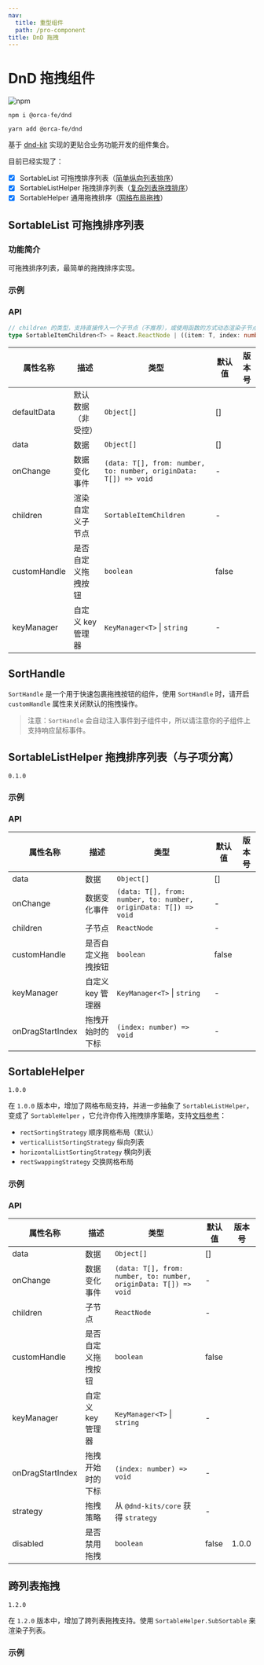 ```yaml
---
nav:
  title: 重型组件
  path: /pro-component
title: DnD 拖拽
---
```


# DnD 拖拽组件

![npm](https://img.shields.io/npm/v/@orca-fe/dnd.svg)

`npm i @orca-fe/dnd`

`yarn add @orca-fe/dnd`

基于 [dnd-kit](https://dndkit.com/) 实现的更贴合业务功能开发的组件集合。

目前已经实现了：

- [x] SortableList 可拖拽排序列表（[简单纵向列表排序](#packages-dnd-docs-demo-demo1)）
- [x] SortableListHelper 拖拽排序列表（[复杂列表拖拽排序](#packages-dnd-docs-demo-demo3)）
- [x] SortableHelper 通用拖拽排序（[网格布局拖拽](#packages-dnd-docs-demo-demo4)）

<code src="../demo/DemoDev.tsx"></code>

## SortableList 可拖拽排序列表

### 功能简介

可拖拽排序列表，最简单的拖拽排序实现。

### 示例

<code src="../demo/SortableList/Demo1.tsx"></code>
<code src="../demo/SortableList/Demo2.tsx"></code>

### API

```ts | pure
// children 的类型，支持直接传入一个子节点（不推荐），或使用函数的方式动态渲染子节点
type SortableItemChildren<T> = React.ReactNode | ((item: T, index: number, args?: ReturnType<typeof useSortable>) => React.ReactNode);
```

| 属性名称     | 描述               | 类型                                                             | 默认值 | 版本号 |
| ------------ | ------------------ | ---------------------------------------------------------------- | ------ | ------ |
| defaultData  | 默认数据（非受控） | `Object[]`                                                       | []     |        |
| data         | 数据               | `Object[]`                                                       | []     |        |
| onChange     | 数据变化事件       | `(data: T[], from: number, to: number, originData: T[]) => void` | -      |        |
| children     | 渲染自定义子节点   | `SortableItemChildren`                                           | -      |        |
| customHandle | 是否自定义拖拽按钮 | `boolean`                                                        | false  |        |
| keyManager   | 自定义 key 管理器  | `KeyManager<T>` \| `string`                                      | -      |        |

## SortHandle

`SortHandle` 是一个用于快速包裹拖拽按钮的组件，使用 `SortHandle` 时，请开启 `customHandle` 属性来关闭默认的拖拽操作。

> 注意：`SortHandle` 会自动注入事件到子组件中，所以请注意你的子组件上支持响应鼠标事件。

## SortableListHelper 拖拽排序列表（与子项分离）

`0.1.0`

### 示例

<code src="../demo/SortableListHelper/Demo3.tsx"></code>

### API

| 属性名称         | 描述               | 类型                                                             | 默认值 | 版本号 |
| ---------------- | ------------------ | ---------------------------------------------------------------- | ------ | ------ |
| data             | 数据               | `Object[]`                                                       | []     |        |
| onChange         | 数据变化事件       | `(data: T[], from: number, to: number, originData: T[]) => void` | -      |        |
| children         | 子节点             | `ReactNode`                                                      | -      |        |
| customHandle     | 是否自定义拖拽按钮 | `boolean`                                                        | false  |        |
| keyManager       | 自定义 key 管理器  | `KeyManager<T>` \| `string`                                      | -      |        |
| onDragStartIndex | 拖拽开始时的下标   | `(index: number) => void`                                        | -      |        |

## SortableHelper

`1.0.0`

在 `1.0.0` 版本中，增加了网格布局支持，并进一步抽象了 `SortableListHelper`，变成了 `SortableHelper`
，它允许你传入拖拽排序策略，支持[文档参考](https://docs.dndkit.com/presets/sortable/sortable-context#strategy)：

- `rectSortingStrategy` 顺序网格布局（默认）
- `verticalListSortingStrategy` 纵向列表
- `horizontalListSortingStrategy` 横向列表
- `rectSwappingStrategy` 交换网格布局

### 示例

<code src="../demo/SortableHelper/Demo4.tsx"></code>
<code src="../demo/SortableHelper/Demo5.tsx"></code>

### API

| 属性名称         | 描述               | 类型                                                             | 默认值 | 版本号 |
| ---------------- | ------------------ | ---------------------------------------------------------------- | ------ | ------ |
| data             | 数据               | `Object[]`                                                       | []     |        |
| onChange         | 数据变化事件       | `(data: T[], from: number, to: number, originData: T[]) => void` | -      |        |
| children         | 子节点             | `ReactNode`                                                      | -      |        |
| customHandle     | 是否自定义拖拽按钮 | `boolean`                                                        | false  |        |
| keyManager       | 自定义 key 管理器  | `KeyManager<T>` \| `string`                                      | -      |        |
| onDragStartIndex | 拖拽开始时的下标   | `(index: number) => void`                                        | -      |        |
| strategy         | 拖拽策略           | 从 `@dnd-kits/core` 获得 `strategy`                              | -      |        |
| disabled         | 是否禁用拖拽       | `boolean`                                                        | false  | 1.0.0  |

## 跨列表拖拽

`1.2.0`

在 `1.2.0` 版本中，增加了跨列表拖拽支持。使用 `SortableHelper.SubSortable` 来渲染子列表。

### 示例

<code src="../demo/MultiSortable/MultiDemo1.tsx"></code>
